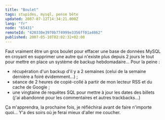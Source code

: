 ```yaml
---
title: "Boulet"
tags: stupides, mysql, pense bête
updated: 2007-07-12T14:34:21.000Z
lang: "fr"
node: "65431"
remoteId: "420330e3970b774999e3356ff01a4862"
published: 2007-05-10T02:02:32+02:00
---
```

 
Faut vraiment être un gros boulet pour effacer une base de données MySQL en croyant en supprimer une autre qui n'existe plus depuis 2 jours le tout pour mettre en place un système de backup hebdomadaire... Pour la peine :

 * récupération d'un backup d'il y a 2 semaines (celui de la semaine dernière a foiré évidemment...) ;
 * séance de 2 heures de copié-collé à partir de mon lecteur RSS et du cache de Google ;
 * une vingtaine de requêtes SQL pour mettre à jour les dates des billets (j'ai abandonné pour les commentaires et autres trackbacks...)
 
Ça m'apprendra, la prochaine fois, je réfléchirai avant de faire n'importe quoi... Y'a des soirs où je ferai mieux d'aller me coucher.

